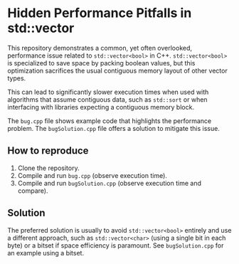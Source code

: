 # Hidden Performance Pitfalls in std::vector<bool>

This repository demonstrates a common, yet often overlooked, performance issue related to `std::vector<bool>` in C++.  `std::vector<bool>` is specialized to save space by packing boolean values, but this optimization sacrifices the usual contiguous memory layout of other vector types.

This can lead to significantly slower execution times when used with algorithms that assume contiguous data, such as `std::sort` or when interfacing with libraries expecting a contiguous memory block.

The `bug.cpp` file shows example code that highlights the performance problem.  The `bugSolution.cpp` file offers a solution to mitigate this issue.

## How to reproduce

1. Clone the repository.
2. Compile and run `bug.cpp` (observe execution time).
3. Compile and run `bugSolution.cpp` (observe execution time and compare).

## Solution

The preferred solution is usually to avoid `std::vector<bool>` entirely and use a different approach, such as `std::vector<char>` (using a single bit in each byte) or a bitset if space efficiency is paramount. See `bugSolution.cpp` for an example using a bitset.